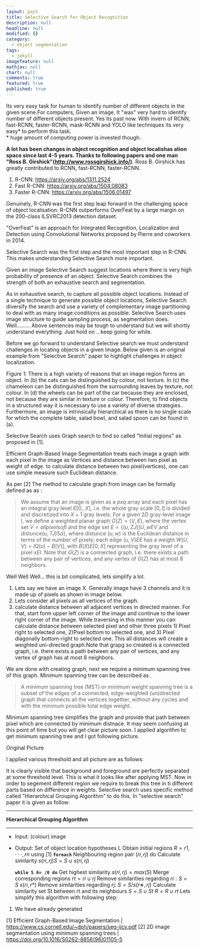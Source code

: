 ```yaml
---
layout: post
title: Selective Search for Object Recognition
description: null
headline: null
modified: {}
category:
  - object segmentation
tags:
  - jekyll
imagefeature: null
mathjax: null
chart: null
comments: true
featured: true
published: true
---
```



Its very easy task for human to identify number of different objects in the given scene.For computers, Given an image, It "was" very hard to identify number of different objects present.  Yes its past now. With invern of RCNN, fast-RCNN, faster-RCNN, mask-RCNN and YOLO like techniques its very easy* to perform this task.  
\* huge amount of computing power is invested though.

**A lot has been changes in object recognition and  object localishas ation space since last 4-5 years. Thanks to following papers and one man "Ross B. Girshick"(http://www.rossgirshick.info/).**
Ross B. Girshick has greatly contributed to RCNN, fast-RCNN, faster-RCNN.

1) R-CNN: https://arxiv.org/abs/1311.2524​
2) Fast R-CNN: https://arxiv.org/abs/1504.08083​
3) Faster R-CNN: https://arxiv.org/abs/1506.01497​

Genuinely, R-CNN was the first step leap forward in the challenging space of object localisation. R-CNN outperforms OverFeat by a large margin on the 200-class ILSVRC2013 detection dataset.

"OverFeat" is an approach for Integrated Recognition, Localization and Detection using Convolutional Networks  proposed by Pierre  and coworkers in 2014.

Selective Search was the first step and the most important step in R-CNN. This makes understanding Selective Search more important.

Given an image Selective Search suggest locations where there is very high probability of presence of an object. Selective Search combines the strength of both an exhaustive search and segmentation.

As in exhaustive search, to capture all possible object locations. Instead of a single technique to generate possible object locations, Selective Search diversify the search and use a variety of complementary image partitioning to deal with as many image conditions as possible.
Selective Search uses image structure to guide sampling process, as segmentation does.
Well......... Above sentences may be tough to understand but we will shortly understand everything. Just hold on .. keep going for while.

Before we go forward to understand Selective search we must understand challenges in locating objects in a given Image. Below given is an original example from "Selective Search" paper to highlight challenges in object localization.

Figure 1: There is a high variety of reasons that an image region forms an object. In (b) the cats can be distinguished by colour, not texture. In (c) the chameleon can be distinguished from the surrounding leaves by texture, not colour. In (d) the wheels can be part of the car because they are enclosed, not because they are similar in texture or colour. Therefore, to find objects in a structured way it is necessary to use a variety of diverse strategies. Furthermore, an image is intrinsically hierarchical as there is no single scale for which the complete table, salad bowl, and salad spoon can be found in (a).

Selective Search uses Graph search to find so called "Initial regions" as proposed in [1].

Efficient Graph-Based Image Segmentation treats each image a graph with each pixel in the image as Vertices and distance between two pixel as weight of edge.
to calculate distance between two pixel(vertices), one can use simple measure such Euclidean distance.

As per [2] The method to calculate graph from image can be formally defined as as :

> We assume that an image is given as a $p x q$ array and each pixel has an integral gray level $E [0,.X]$, $i.e.$ the whole gray scale $[0, l]$ is divided and discretized into $X + 1$ gray levels. For a given $2D$ gray-level image I, we define a weighted planar graph $G(Z) = (V,E)$, where the vertex set $V = {all pixels of I}$ and the edge set $E = \{(u, ZJ)]U, w E V$ and distunce$(u, TJ) 5 a\}$, where distunce $(u, w)$ is the Euclidean distance in terms of the number of pixels; each edge $(u, V) E E$ has a weight $W(U, V) = IQ(u) - B(V)]$, with $B(X) E [0, X]$ representing the gray level of a pixel $x E I$. Note that $G(Z)$ is a connected
graph, i.e. there exists a path between any pair of
vertices, and any vertex of $G(Z)$ has at most 8 neighbors.

Well Well Well... this is bit complicated, lets simplify a lot.
1) Lets say we have an image X. Generally image have 3 channels and it is made up of pixels as shown in image below.
2) Lets consider all pixels as all vertices of the graph.
3) calculate distance between all adjacent vertices in directed manner. For that, start form upper left corner of the image
and continue to the lower right corner of the image. While traversing in this manner you can calculate distance
between selected pixel and other three pixels 1) Pixel right to selected one, 2)Pixel bottom to selected one, and 3) Pixel diagonally bottom-right to selected one.
This all distances will create a weighted uni-directed graph.Note that grapg so created is a connected graph, i.e. there exists a path between any pair of
vertices, and any vertex of graph has at most 8 neighbors.

We are done with creating graph, next we require a minimum spanning tree of this graph. Minimum spanning tree can be described as.

>A minimum spanning tree (MST) or minimum weight spanning tree is a subset of the edges of a connected, edge-weighted (un)directed graph that connects all the vertices together, without any cycles and with the minimum possible total edge weight.

Minimum spanning tree simplifies the graph and provide that path between pixel which are connected by minimum distnace. It may
seem confusing at this point of time but you will get clear picture soon. I applied algorithm to get minimum spanning tree and I got following picture.

Original Picture

I applied various threshold and all picture are as follows:


It is clearly visible that background and foreground are perfectly separated at some threshold level.
This is what it looks like after applying MST.
Now in order to segement different region we require to break this tree in ti different parts based on
difference in weights. Selective search uses specific method called "Hierarchical Grouping Algorithm" to do this. In "selective search" paper it is given as follow:
___
**Hierarchical Grouping Algorithm**
___
* Input: (colour) image
* Output: Set of object location hypotheses L
 Obtain initial regions $R = {r1,··· ,rn}$ using [1]
**`foreach`**
  Neighbouring region pair $(ri,rj)$ do
 Calculate similarity $s(ri,rj) S = S∪s(ri,rj)$

  **`while S 6= /0 do`**
Get highest similarity $s(ri,rj) = max(S)$
Merge corresponding regions $rt = ri ∪rj$
Remove similarities regarding $ri: S = S \ s(ri,r$*)
Remove similarities regarding rj: $S = S/s(r$∗$,rj)$
Calculate similarity set St between rt and its neighbours
$S = S∪St$
$R = R∪rt$
Lets simplify this algorithm with following step:
1)  We have already generated


[1] Efficient Graph-Based Image Segmentation | https://www.cs.cornell.edu/~dph/papers/seg-ijcv.pdf
[2] 2D image segmentation using minimum spanning trees | https://doi.org/10.1016/S0262-8856(96)01105-5
